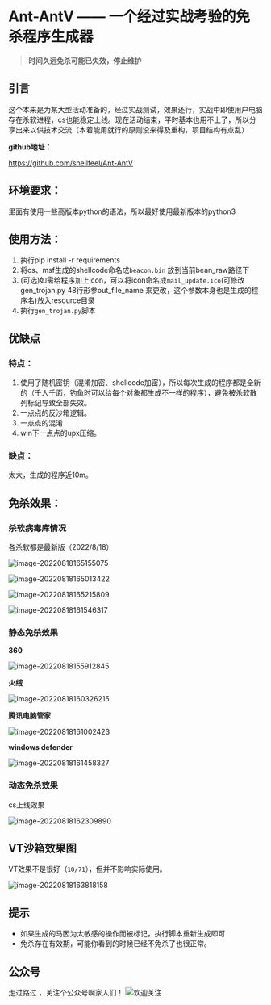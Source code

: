 # Ant-AntV —— 一个经过实战考验的免杀程序生成器

> **时间久远免杀可能已失效，停止维护**

## 引言

这个本来是为某大型活动准备的，经过实战测试，效果还行，实战中即使用户电脑存在杀软进程，cs也能稳定上线。现在活动结束，平时基本也用不上了，所以分享出来以供技术交流（本着能用就行的原则没来得及重构，项目结构有点乱）

**github地址：**

https://github.com/shellfeel/Ant-AntV

## **环境要求：**

里面有使用一些高版本python的语法，所以最好使用最新版本的python3

## **使用方法：**

1. 执行pip install -r requirements
2. 将cs、msf生成的shellcode命名成`beacon.bin` 放到当前bean_raw路径下
3. (可选)如需给程序加上icon，可以将icon命名成`mail_update.ico`(可修改gen_trojan.py 48行形参out_file_name 来更改，这个参数本身也是生成的程序名)放入resource目录
4. 执行`gen_trojan.py`脚本

## 优缺点

### **特点：**

1. 使用了随机密钥（混淆加密、shellcode加密），所以每次生成的程序都是全新的（千人千面，钓鱼时可以给每个对象都生成不一样的程序），避免被杀软散列标记导致全部失效。
2. 一点点的反沙箱逻辑。
3. 一点点的混淆
4. win下一点点的upx压缩。

### **缺点：**

太大，生成的程序近10m。

## **免杀效果：**

### 杀软病毒库情况

各杀软都是最新版（2022/8/18）

![image-20220818165155075](https://9eek-1251521991.cos.ap-chengdu.myqcloud.com/article/img/20220818165155.png)

![image-20220818165013422](https://9eek-1251521991.cos.ap-chengdu.myqcloud.com/article/img/20220818165013.png)

![image-20220818165215809](https://9eek-1251521991.cos.ap-chengdu.myqcloud.com/article/img/20220818165215.png)

![image-20220818161546317](https://9eek-1251521991.cos.ap-chengdu.myqcloud.com/article/img/20220818161546.png)



### 静态免杀效果

**360**

![image-20220818155912845](https://9eek-1251521991.cos.ap-chengdu.myqcloud.com/article/img/20220818155912.png)

**火绒**

![image-20220818160326215](https://9eek-1251521991.cos.ap-chengdu.myqcloud.com/article/img/20220818160326.png)

**腾讯电脑管家**

![image-20220818161002423](https://9eek-1251521991.cos.ap-chengdu.myqcloud.com/article/img/20220818161002.png)

**windows defender**

![image-20220818161458327](https://9eek-1251521991.cos.ap-chengdu.myqcloud.com/article/img/20220818161458.png)

### 动态免杀效果

cs上线效果

![image-20220818162309890](https://9eek-1251521991.cos.ap-chengdu.myqcloud.com/article/img/20220818162309.png)

## VT沙箱效果图

VT效果不是很好（`10/71`），但并不影响实际使用。

![image-20220818163818158](https://9eek-1251521991.cos.ap-chengdu.myqcloud.com/article/img/20220818163818.png)

## 提示

 * 如果生成的马因为太敏感的操作而被标记，执行脚本重新生成即可
 * 免杀存在有效期，可能你看到的时候已经不免杀了也很正常。

## 公众号
走过路过 ，关注个公众号啊家人们！
![欢迎关注](https://9eek-1251521991.cos.ap-chengdu.myqcloud.com/article/img/20220407180626.jpeg)
